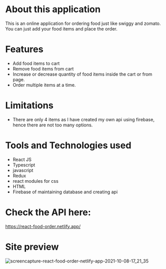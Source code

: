 # About this application

This is an online application for ordering food just like swiggy and zomato. You can just add your food items and place the order.

# Features

- Add food items to cart
- Remove food items from cart
- Increase or decrease quantity of food items inside the cart or from page.
- Order multiple items at a time.

# Limitations

- There are only 4 items as I have created my own api using firebase, hence there are not too many options.

# Tools and Technologies used

- React JS
- Typescript
- javascript
- Redux
- react modules for css
- HTML
- Firebase of maintaining database and creating api

# Check the API here:

https://react-food-order.netlify.app/

#  Site preview

![screencapture-react-food-order-netlify-app-2021-10-08-17_21_35](https://user-images.githubusercontent.com/59523944/136552126-bc475d7c-f0fd-4e46-8276-0867e0926521.png)
